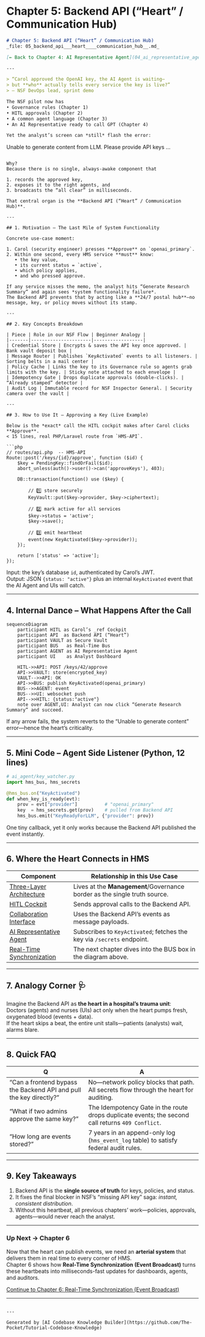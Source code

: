 # Chapter 5: Backend API (“Heart” / Communication Hub)

```markdown
# Chapter 5: Backend API (“Heart” / Communication Hub)  
_file: 05_backend_api___heart____communication_hub__.md_

[← Back to Chapter 4: AI Representative Agent](04_ai_representative_agent_.md)

---

> “Carol approved the OpenAI key, the AI Agent is waiting—  
> but **who** actually tells every service the key is live?”  
> — NSF DevOps lead, sprint demo

The NSF pilot now has  
• Governance rules (Chapter 1)  
• HITL approvals (Chapter 2)  
• A common agent language (Chapter 3)  
• An AI Representative ready to call GPT (Chapter 4)  

Yet the analyst’s screen can *still* flash the error:

```
Unable to generate content from LLM.
Please provide API keys …
```

Why?  
Because there is no single, always-awake component that

1. records the approved key,  
2. exposes it to the right agents, and  
3. broadcasts the “all clear” in milliseconds.

That central organ is the **Backend API (“Heart” / Communication Hub)**.

---

## 1. Motivation – The Last Mile of System Functionality

Concrete use-case moment:

1. Carol (security engineer) presses **Approve** on `openai_primary`.  
2. Within one second, every HMS service **must** know:  
   • the key value,  
   • its current status = `active`,  
   • which policy applies,  
   • and who pressed approve.

If any service misses the memo, the analyst hits “Generate Research Summary” and again sees *system functionality failure*.  
The Backend API prevents that by acting like a **24/7 postal hub**—no message, key, or policy moves without its stamp.

---

## 2. Key Concepts Breakdown

| Piece | Role in our NSF Flow | Beginner Analogy |
|-------|----------------------|------------------|
| Credential Store | Encrypts & saves the API key once approved. | Bank vault deposit box |
| Message Router | Publishes `KeyActivated` events to all listeners. | Sorting belts in a mail center |
| Policy Cache | Links the key to its Governance rule so agents grab limits with the key. | Sticky note attached to each envelope |
| Idempotency Gate | Drops duplicate approvals (double-clicks). | “Already stamped” detector |
| Audit Log | Immutable record for NSF Inspector General. | Security camera over the vault |

---

## 3. How to Use It – Approving a Key (Live Example)

Below is the *exact* call the HITL cockpit makes after Carol clicks **Approve**.  
< 15 lines, real PHP/Laravel route from `HMS-API`.

```php
// routes/api.php  -- HMS-API
Route::post('/keys/{id}/approve', function ($id) {
    $key = PendingKey::findOrFail($id);
    abort_unless(auth()->user()->can('approveKeys'), 403);

    DB::transaction(function() use ($key) {

        // 1️⃣ store securely
        KeyVault::put($key->provider, $key->ciphertext);

        // 2️⃣ mark active for all services
        $key->status = 'active';
        $key->save();

        // 3️⃣ emit heartbeat
        event(new KeyActivated($key->provider));
    });

    return ['status' => 'active'];
});
```

Input: the key’s database `id`, authenticated by Carol’s JWT.  
Output: JSON `{status: "active"}` plus an internal `KeyActivated` event that the AI Agent and UIs will catch.

---

## 4. Internal Dance – What Happens After the Call

```mermaid
sequenceDiagram
    participant HITL as Carol’s _ref Cockpit
    participant API  as Backend API (“Heart”)
    participant VAULT as Secure Vault
    participant BUS   as Real-Time Bus
    participant AGENT as AI Representative Agent
    participant UI    as Analyst Dashboard

    HITL->>API: POST /keys/42/approve
    API->>VAULT: store(encrypted_key)
    VAULT-->>API: OK
    API->>BUS: publish KeyActivated(openai_primary)
    BUS-->>AGENT: event
    BUS-->>UI: websocket push
    API-->>HITL: {status:"active"}
    note over AGENT,UI: Analyst can now click “Generate Research Summary” and succeed.
```

If any arrow fails, the system reverts to the “Unable to generate content” error—hence the heart’s criticality.

---

## 5. Mini Code – Agent Side Listener (Python, 12 lines)

```python
# ai_agent/key_watcher.py
import hms_bus, hms_secrets

@hms_bus.on("KeyActivated")
def when_key_is_ready(evt):
    prov = evt["provider"]          # "openai_primary"
    key  = hms_secrets.get(prov)    # pulled from Backend API
    hms_bus.emit("KeyReadyForLLM", {"provider": prov})
```

One tiny callback, yet it only works because the Backend API published the event instantly.

---

## 6. Where the Heart Connects in HMS

Component | Relationship in this Use Case
----------|--------------------------------
[Three-Layer Architecture](01_three_layer_architecture_governance_management_interface_.md) | Lives at the **Management**/Governance border as the single truth source.
[HITL Cockpit](02_human_in_the_loop_hitl_decision_maker_engagement_.md) | Sends approval calls to the Backend API.
[Collaboration Interface](03_collaboration_interface_agent_dial_tone_.md) | Uses the Backend API’s events as message payloads.
[AI Representative Agent](04_ai_representative_agent_.md) | Subscribes to `KeyActivated`; fetches the key via `/secrets` endpoint.
[Real-Time Synchronization](06_real_time_synchronization_event_broadcast_.md) | The next chapter dives into the BUS box in the diagram above.

---

## 7. Analogy Corner 🩺

Imagine the Backend API as **the heart in a hospital’s trauma unit**:  
Doctors (agents) and nurses (UIs) act only when the heart pumps fresh, oxygenated blood (events + data).  
If the heart skips a beat, the entire unit stalls—patients (analysts) wait, alarms blare.

---

## 8. Quick FAQ

| Q | A |
|---|---|
| “Can a frontend bypass the Backend API and pull the key directly?” | No—network policy blocks that path. All secrets flow through the heart for auditing. |
| “What if two admins approve the same key?” | The Idempotency Gate in the route drops duplicate events; the second call returns `409 Conflict`. |
| “How long are events stored?” | 7 years in an append-only log (`hms_event_log` table) to satisfy federal audit rules. |

---

## 9. Key Takeaways

1. Backend API is the **single source of truth** for keys, policies, and status.  
2. It fixes the final blocker in NSF’s “missing API key” saga: *instant, consistent distribution*.  
3. Without this heartbeat, all previous chapters’ work—policies, approvals, agents—would never reach the analyst.

---

### Up Next → Chapter 6

Now that the heart can publish events, we need an **arterial system** that delivers them in real time to every corner of HMS.  
Chapter 6 shows how **Real-Time Synchronization (Event Broadcast)** turns these heartbeats into milliseconds-fast updates for dashboards, agents, and auditors.

[Continue to Chapter 6: Real-Time Synchronization (Event Broadcast)](06_real_time_synchronization_event_broadcast_.md)

---
```

---

Generated by [AI Codebase Knowledge Builder](https://github.com/The-Pocket/Tutorial-Codebase-Knowledge)